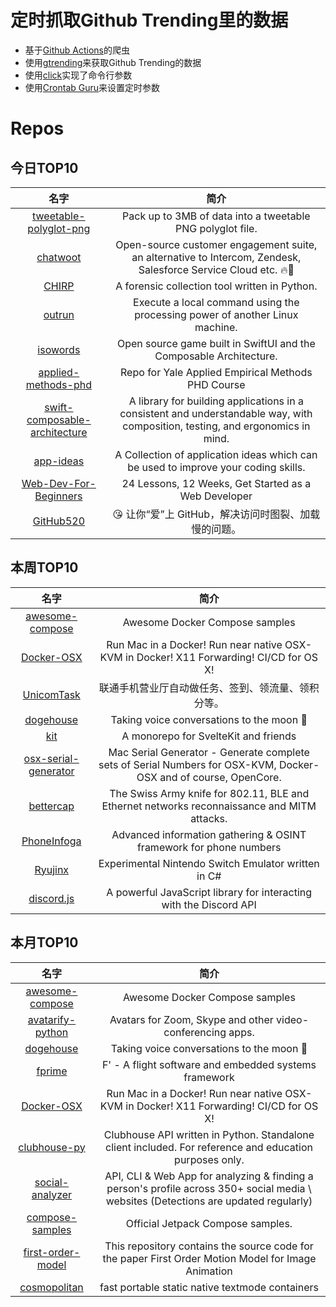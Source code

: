 # 定时抓取Github Trending里的数据
* 基于[Github Actions](https://docs.github.com/en/actions)的爬虫
* 使用[gtrending](https://github.com/hedythedev/gtrending)来获取Github Trending的数据
* 使用[click](https://github.com/pallets/click)实现了命令行参数
* 使用[Crontab Guru](https://crontab.guru/)来设置定时参数

# Repos
## 今日TOP10 
<!-- START OF DAILY_TOP10_REPOS -->
| 名字 | 简介 |
| :----: | :----: |
| [tweetable-polyglot-png](https://github.com/DavidBuchanan314/tweetable-polyglot-png) | Pack up to 3MB of data into a tweetable PNG polyglot file. |
| [chatwoot](https://github.com/chatwoot/chatwoot) | Open-source customer engagement suite, an alternative to Intercom, Zendesk, Salesforce Service Cloud etc. 🔥💬 |
| [CHIRP](https://github.com/cisagov/CHIRP) | A forensic collection tool written in Python. |
| [outrun](https://github.com/Overv/outrun) | Execute a local command using the processing power of another Linux machine. |
| [isowords](https://github.com/pointfreeco/isowords) | Open source game built in SwiftUI and the Composable Architecture. |
| [applied-methods-phd](https://github.com/paulgp/applied-methods-phd) | Repo for Yale Applied Empirical Methods PHD Course |
| [swift-composable-architecture](https://github.com/pointfreeco/swift-composable-architecture) | A library for building applications in a consistent and understandable way, with composition, testing, and ergonomics in mind. |
| [app-ideas](https://github.com/florinpop17/app-ideas) | A Collection of application ideas which can be used to improve your coding skills. |
| [Web-Dev-For-Beginners](https://github.com/microsoft/Web-Dev-For-Beginners) | 24 Lessons, 12 Weeks, Get Started as a Web Developer |
| [GitHub520](https://github.com/521xueweihan/GitHub520) | 😘 让你“爱”上 GitHub，解决访问时图裂、加载慢的问题。 |
<!-- END OF DAILY_TOP10_REPOS -->

## 本周TOP10
<!-- START OF WEEKLY_TOP10_REPOS -->
| 名字 | 简介 |
| :----: | :----: |
| [awesome-compose](https://github.com/docker/awesome-compose) | Awesome Docker Compose samples |
| [Docker-OSX](https://github.com/sickcodes/Docker-OSX) | Run Mac in a Docker! Run near native OSX-KVM in Docker! X11 Forwarding! CI/CD for OS X! |
| [UnicomTask](https://github.com/srcrs/UnicomTask) | 联通手机营业厅自动做任务、签到、领流量、领积分等。 |
| [dogehouse](https://github.com/benawad/dogehouse) | Taking voice conversations to the moon 🚀 |
| [kit](https://github.com/sveltejs/kit) | A monorepo for SvelteKit and friends |
| [osx-serial-generator](https://github.com/sickcodes/osx-serial-generator) | Mac Serial Generator - Generate complete sets of Serial Numbers for OSX-KVM, Docker-OSX and of course, OpenCore. |
| [bettercap](https://github.com/bettercap/bettercap) | The Swiss Army knife for 802.11, BLE and Ethernet networks reconnaissance and MITM attacks. |
| [PhoneInfoga](https://github.com/sundowndev/PhoneInfoga) | Advanced information gathering & OSINT framework for phone numbers |
| [Ryujinx](https://github.com/Ryujinx/Ryujinx) | Experimental Nintendo Switch Emulator written in C# |
| [discord.js](https://github.com/discordjs/discord.js) | A powerful JavaScript library for interacting with the Discord API |
<!-- END OF WEEKLY_TOP10_REPOS -->

## 本月TOP10
<!-- START OF MONTHLY_TOP10_REPOS -->
| 名字 | 简介 |
| :----: | :----: |
| [awesome-compose](https://github.com/docker/awesome-compose) | Awesome Docker Compose samples |
| [avatarify-python](https://github.com/alievk/avatarify-python) | Avatars for Zoom, Skype and other video-conferencing apps. |
| [dogehouse](https://github.com/benawad/dogehouse) | Taking voice conversations to the moon 🚀 |
| [fprime](https://github.com/nasa/fprime) | F' - A flight software and embedded systems framework |
| [Docker-OSX](https://github.com/sickcodes/Docker-OSX) | Run Mac in a Docker! Run near native OSX-KVM in Docker! X11 Forwarding! CI/CD for OS X! |
| [clubhouse-py](https://github.com/stypr/clubhouse-py) | Clubhouse API written in Python. Standalone client included. For reference and education purposes only. |
| [social-analyzer](https://github.com/qeeqbox/social-analyzer) | API, CLI & Web App for analyzing & finding a person's profile across 350+ social media \ websites (Detections are updated regularly) |
| [compose-samples](https://github.com/android/compose-samples) | Official Jetpack Compose samples. |
| [first-order-model](https://github.com/AliaksandrSiarohin/first-order-model) | This repository contains the source code for the paper First Order Motion Model for Image Animation |
| [cosmopolitan](https://github.com/jart/cosmopolitan) | fast portable static native textmode containers |
<!-- END OF MONTHLY_TOP10_REPOS -->
